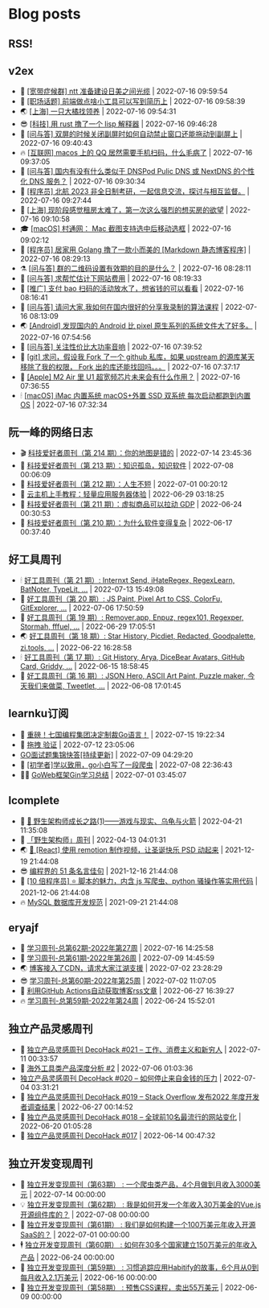 # Blog posts
## RSS!



## v2ex

<!-- v2ex:START  -->
- 🫶 [[宽带症候群] ntt 准备建设日美之间光缆](https://www.v2ex.com/t/866657#reply0) | 2022-07-16 09:59:54 
- 🧰 [[职场话题] 前端做点啥小工具可以写到简历上](https://www.v2ex.com/t/866656#reply0) | 2022-07-16 09:58:39 
- 🌏 [[上海] 一只大橘找领养](https://www.v2ex.com/t/866655#reply2) | 2022-07-16 09:54:31 
- 😎 [[科技] 用 rust 撸了一个 lisp 解释器](https://www.v2ex.com/t/866654#reply3) | 2022-07-16 09:46:28 
- 💂 [[问与答] 双屏的时候关闭副屏时如何自动禁止窗口还能拖动到副屏上](https://www.v2ex.com/t/866653#reply2) | 2022-07-16 09:40:43 
- 🔥 [[互联网] macos 上的 QQ 居然需要手机扫码，什么毛病了](https://www.v2ex.com/t/866652#reply0) | 2022-07-16 09:37:05 
- 🦅 [[问与答] 国内有没有什么类似于 DNSPod Pulic DNS 或 NextDNS 的个性化 DNS 服务？](https://www.v2ex.com/t/866651#reply1) | 2022-07-16 09:30:34 
- 🙉 [[程序员] 北航 2023 非全日制考研，一起信息交流，探讨与相互监督。](https://www.v2ex.com/t/866650#reply1) | 2022-07-16 09:27:44 
- 💫 [[上海] 现阶段感觉租房太难了，第一次这么强烈的想买房的欲望](https://www.v2ex.com/t/866648#reply8) | 2022-07-16 09:10:58 
- 🎓 [[macOS] 村通网： Mac 截图支持选中后移动选框](https://www.v2ex.com/t/866647#reply0) | 2022-07-16 09:02:12 
- 🗽 [[程序员] 居家用 Golang 撸了一款小而美的 [Markdown 静态博客程序]](https://www.v2ex.com/t/866645#reply9) | 2022-07-16 08:29:13 
- ⚗️ [[问与答] 群的二维码设置有效期的目的是什么？](https://www.v2ex.com/t/866644#reply4) | 2022-07-16 08:28:11 
- 🦍 [[问与答] 求帮忙估计下网站费用](https://www.v2ex.com/t/866642#reply6) | 2022-07-16 08:19:33 
- 🤩 [[推广] 支付 bao 扫码的活动放水了，想省钱的可以看看](https://www.v2ex.com/t/866641#reply1) | 2022-07-16 08:16:41 
- 🙉 [[问与答] 请问大家,我如何在国内很好的分享我录制的算法课程](https://www.v2ex.com/t/866640#reply4) | 2022-07-16 08:13:09 
- 🌏 [[Android] 发现国内的 Android 比 pixel 原生系列的系统文件大了好多。](https://www.v2ex.com/t/866638#reply2) | 2022-07-16 07:54:56 
- 🐘 [[问与答] 关注性价比大功率音响](https://www.v2ex.com/t/866637#reply0) | 2022-07-16 07:39:52 
- 🧰 [[git] 求问，假设我 Fork 了一个 github 私库，如果 upstream 的源库某天移除了我的权限， Fork 出的库还能找回吗。。。](https://www.v2ex.com/t/866636#reply5) | 2022-07-16 07:37:17 
- 💃 [[Apple] M2 Air 里 U1 超宽频芯片未来会有什么作用？](https://www.v2ex.com/t/866635#reply5) | 2022-07-16 07:36:55 
- 🕯 [[macOS] iMac 内置系统 macOS+外置 SSD 双系统 每次启动都跑到内置 OS](https://www.v2ex.com/t/866633#reply1) | 2022-07-16 07:32:34 <!-- v2ex:END -->

## 阮一峰的网络日志

<!-- ruanyf:START -->
- 🎬 [科技爱好者周刊（第 214 期）：你的地图是错的](http://www.ruanyifeng.com/blog/2022/07/weekly-issue-214.html) | 2022-07-14 23:45:36 
- 💄 [科技爱好者周刊（第 213 期）：知识孤岛，知识软件](http://www.ruanyifeng.com/blog/2022/07/weekly-issue-213.html) | 2022-07-08 00:06:09 
- 🐎 [科技爱好者周刊（第 212 期）：人生不短](http://www.ruanyifeng.com/blog/2022/07/weekly-issue-212.html) | 2022-07-01 00:20:12 
- 🤔 [云主机上手教程：轻量应用服务器体验](http://www.ruanyifeng.com/blog/2022/06/cloud-server-getting-started-tutorial.html) | 2022-06-29 03:18:25 
- 🧠 [科技爱好者周刊（第 211 期）：虚拟商品可以拉动 GDP](http://www.ruanyifeng.com/blog/2022/06/weekly-issue-211.html) | 2022-06-24 00:30:53 
- 🎃 [科技爱好者周刊（第 210 期）：为什么软件变得复杂](http://www.ruanyifeng.com/blog/2022/06/weekly-issue-210.html) | 2022-06-17 00:37:40 <!-- ruanyf:END -->

## 好工具周刊

<!-- bestxtools:START -->
- 🕯 [好工具周刊（第 21 期）: Internxt Send, iHateRegex, RegexLearn, BatNoter, TypeLit, ...](https://discuss-cn.bestxtools.com/d/58/1) | 2022-07-13 15:49:08 
- 🦩 [好工具周刊（第 20 期）: JS Paint, Pixel Art to CSS, ColorFu, GitExplorer, ...](https://discuss-cn.bestxtools.com/d/57/1) | 2022-07-06 17:50:59 
- 🦄 [好工具周刊（第 19 期）: Remover.app, Enpuz, regex101, Regexper, Stormah, fffuel, ...](https://discuss-cn.bestxtools.com/d/56/1) | 2022-06-29 17:05:51 
- 🌏 [好工具周刊（第 18 期）: Star History, Picdiet, Redacted, Goodpalette, zi.tools, ...](https://discuss-cn.bestxtools.com/d/47/1) | 2022-06-22 16:28:58 
- 🕯 [好工具周刊（第 17 期）: Git History, Arya, DiceBear Avatars, GitHub Card, Griddy, ...](https://discuss-cn.bestxtools.com/d/43/1) | 2022-06-15 18:58:45 
- 📝 [好工具周刊（第 16 期）: JSON Hero, ASCII Art Paint, Puzzle maker, 今天我们来做菜, Tweetlet, ...](https://discuss-cn.bestxtools.com/d/42/1) | 2022-06-08 17:01:45 <!-- bestxtools:END -->


## learnku订阅

<!-- learnku:START -->
- 🦅 [重磅！七国编程集团决定制裁Go语言！](https://learnku.com/articles/69766) | 2022-07-15 19:22:34 
- 🦅 [拖拽 验证](https://learnku.com/articles/69652) | 2022-07-12 23:05:06 
-  [GO面试题集锦快答[持续更新]](https://learnku.com/articles/69250) | 2022-07-09 04:29:20 
- 🌈 [[初学者]学以致用，go小白写了一段爬虫](https://learnku.com/go/t/69522) | 2022-07-08 22:36:43 
- 🧑‍🏫 [GoWeb框架Gin学习总结](https://learnku.com/articles/69259) | 2022-07-01 03:45:07 <!-- learnku:END -->



## lcomplete

<!-- lcomplete:START -->
- 🫶 [🐒 野生架构师成长之路&lpar;1&rpar;——游戏与现实、乌龟与火箭](http://codelc.com/post/growup/s01/) | 2022-04-21 11:35:08 
- 🧰 [「野生架构师」周刊](http://codelc.com/post/essay/%E9%87%8E%E7%94%9F%E6%9E%B6%E6%9E%84%E5%B8%88%E5%91%A8%E5%88%8A%E4%BB%8B%E7%BB%8D/) | 2022-04-13 04:01:31 
- 🌏 [🎄 [React] 使用 remotion 制作视频，让圣诞快乐 PSD 动起来](http://codelc.com/post/dev/js/remotion/) | 2021-12-19 21:44:08 
- 😎 [编程界的 51 条名言佳句](http://codelc.com/post/dev/thinking/quotes/) | 2021-12-16 21:44:08 
- 💂 [[10 倍程序员] ⭐ 脚本的魅力，内含 js 写爬虫、python 骚操作等实用代码](http://codelc.com/post/dev/10x/script/) | 2021-12-06 21:44:08 
- 🔥 [MySQL 数据库开发规范](http://codelc.com/post/dev/db/mysql_standard/) | 2021-09-21 21:44:08 <!-- lcomplete:END -->

## eryajf

<!-- eryajf:START -->
- 🫶 [学习周刊-总第62期-2022年第27周](https://wiki.eryajf.net/pages/4a06ab/) | 2022-07-16 14:25:58 
- 🧰 [学习周刊-总第61期-2022年第26周](https://wiki.eryajf.net/pages/703307/) | 2022-07-09 14:45:59 
- 🌏 [博客接入了CDN，请求大家江湖支援](https://wiki.eryajf.net/pages/5f559d/) | 2022-07-02 23:28:29 
- 😎 [学习周刊-总第60期-2022年第25周](https://wiki.eryajf.net/pages/bff449/) | 2022-07-02 11:07:05 
- 💂 [利用GitHub Actions自动获取博客rss文章](https://wiki.eryajf.net/pages/1b1ba3/) | 2022-06-27 16:39:27 
- 🔥 [学习周刊-总第59期-2022年第24周](https://wiki.eryajf.net/pages/b0bdd0/) | 2022-06-24 15:52:01 <!-- eryajf:END -->



## 独立产品灵感周刊

<!-- DecoHack:START -->
- 🦣 [独立产品灵感周刊 DecoHack #021 – 工作、消费主义和新穷人](https://www.decohack.com/Post/753) | 2022-07-11 00:33:57 
- 🤡 [海外工具类产品深度分析 #2](https://www.decohack.com/Post/746) | 2022-07-06 01:03:36 
-  [独立产品灵感周刊 DecoHack #020 – 如何停止来自金钱的压力](https://www.decohack.com/Post/728) | 2022-07-04 03:31:21 
- 🐲 [独立产品灵感周刊 DecoHack #019 – Stack Overflow 发布2022 年度开发者调查结果](https://www.decohack.com/Post/699) | 2022-06-27 00:14:52 
- 🦅 [独立产品灵感周刊 DecoHack #018 – 全球前10名最流行的网站变化](https://www.decohack.com/Post/680) | 2022-06-20 01:05:28 
- 🧰 [独立产品灵感周刊 DecoHack #017](https://www.decohack.com/Post/663) | 2022-06-14 00:47:32 <!-- DecoHack:END -->

## 独立开发变现周刊

<!-- easyindie:START -->
- 💂 [独立开发变现周刊（第63期） : 一个爬虫类产品，4个月做到月收入3000美元](https://www.ezindie.com/weekly/issue-63) | 2022-07-14 00:00:00 
- 💡 [独立开发变现周刊（第62期） : 我是如何开发一个年收入30万美金的Vue.js开源组件库的？](https://www.ezindie.com/weekly/issue-62) | 2022-07-08 00:00:00 
- 🌋 [独立开发变现周刊（第61期） : 我们是如何构建一个100万美元年收入开源SaaS的？](https://www.ezindie.com/weekly/issue-61) | 2022-07-01 00:00:00 
- 🕴 [独立开发变现周刊（第60期） : 如何在30多个国家建立150万美元的年收入产品](https://www.ezindie.com/weekly/issue-60) | 2022-06-24 00:00:00 
- 🎊 [独立开发变现周刊（第59期） : 习惯追踪应用Habitify的故事，6个月从0到每月收入2.1万美元](https://www.ezindie.com/weekly/issue-59) | 2022-06-16 00:00:00 
- 🤔 [独立开发变现周刊（第58期） : 预售CSS课程，卖出55万美元](https://www.ezindie.com/weekly/issue-58) | 2022-06-09 00:00:00 <!-- easyindie:END -->



